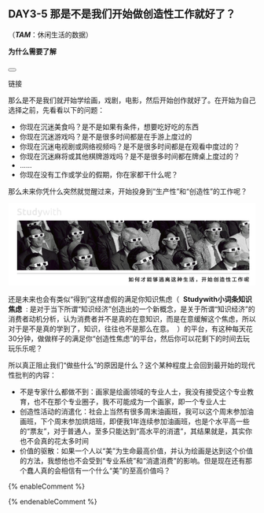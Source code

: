 ## DAY3-5 那是不是我们开始做创造性工作就好了？

<!--sec data-title="Studywith知识链接" data-id="section72" data-show=true ces-->

（_**TAM**_：休闲生活的数据）

**为什么需要了解**

<button class="section" target="section73" show="展开具体内容" hide="收起具体内容" ></button>

<!--endsec-->

<!--sec data-title="链接内容" aria-expanded="false" data-id="section73" data-show=false ces-->

链接

<!--endsec-->

那么是不是我们就开始学绘画，戏剧，电影，然后开始创作就好了。在开始为自己选择之前，先看看以下的问题：

* 你现在沉迷美食吗？是不是如果有条件，想要吃好吃的东西
* 你现在沉迷游戏吗？是不是很多时间都是在手游上度过的
* 你现在沉迷电视剧或网络视频吗？是不是很多时间都是在观看中度过的？
* 你现在沉迷麻将或其他棋牌游戏吗？是不是很多时间都在牌桌上度过的？
* ......
* 你现在没有工作或学业的假期，你在家都干什么呢？

那么未来你凭什么突然就觉醒过来，开始投身到“生产性”和“创造性”的工作呢？

![](/assets/22.jpg)

还是未来也会有类似“得到”这样虚假的满足你知识焦虑（&nbsp;&nbsp;**Studywith小词条知识焦虑**&nbsp;&nbsp;:&nbsp;是对于当下所谓“知识经济”创造出的一个新概念，是关于所谓“知识经济”的消费者动机分析，认为消费者并不是真的在意知识，而是在意缓解这个焦虑，所以对于是不是真的学到了，知识，往往也不是那么在意。&nbsp;&nbsp;）的平台，有这种每天花30分钟，做做样子的满足你“创造性焦虑”的平台，然后你可以花剩下的时间去玩玩乐乐呢？

所以真正阻止我们“做些什么”的原因是什么？这个某种程度上会回到最开始的现代性批判的内容：

* 不是专家什么都做不到：画家是绘画领域的专业人士，我没有接受这个专业教育，也不在那个专业圈子，我不可能成为一个画家，即一个专业人士
* 创造性活动的消遣化：社会上当然有很多周末油画班，我可以这个周末参加油画班，下个周末参加烘焙班，即便我1年连续参加油画班，也是个水平高一些的“票友”，对于普通人，至多只能达到“高水平的消遣”，其结果就是，其实你也不会真的花太多时间
* 价值的驱散：如果一个人以“美”为生命最高价值，并认为绘画是达到这个价值的方法，我想他也不会受到“专业系统”和“消遣消费”的影响。但是现在还有那个蠢人真的会相信有一个什么“美”的至高价值吗？

{% enableComment %}

{% endenableComment %}

